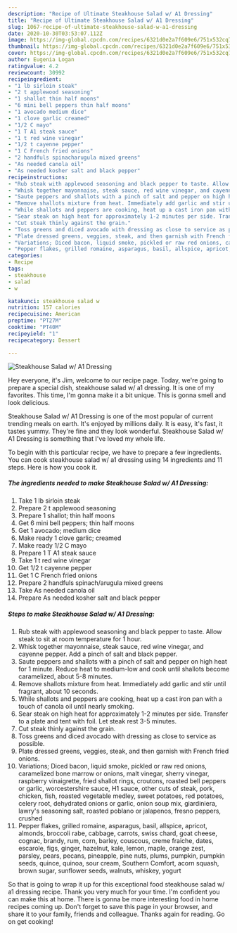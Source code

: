 ```yaml
---
description: "Recipe of Ultimate Steakhouse Salad w/ A1 Dressing"
title: "Recipe of Ultimate Steakhouse Salad w/ A1 Dressing"
slug: 1067-recipe-of-ultimate-steakhouse-salad-w-a1-dressing
date: 2020-10-30T03:53:07.112Z
image: https://img-global.cpcdn.com/recipes/6321d0e2a7f609e6/751x532cq70/steakhouse-salad-w-a1-dressing-recipe-main-photo.jpg
thumbnail: https://img-global.cpcdn.com/recipes/6321d0e2a7f609e6/751x532cq70/steakhouse-salad-w-a1-dressing-recipe-main-photo.jpg
cover: https://img-global.cpcdn.com/recipes/6321d0e2a7f609e6/751x532cq70/steakhouse-salad-w-a1-dressing-recipe-main-photo.jpg
author: Eugenia Logan
ratingvalue: 4.2
reviewcount: 30992
recipeingredient:
- "1 lb sirloin steak"
- "2 t applewood seasoning"
- "1 shallot thin half moons"
- "6 mini bell peppers thin half moons"
- "1 avocado medium dice"
- "1 clove garlic creamed"
- "1/2 C mayo"
- "1 T A1 steak sauce"
- "1 t red wine vinegar"
- "1/2 t cayenne pepper"
- "1 C French fried onions"
- "2 handfuls spinacharugula mixed greens"
- "As needed canola oil"
- "As needed kosher salt and black pepper"
recipeinstructions:
- "Rub steak with applewood seasoning and black pepper to taste. Allow steak to sit at room temperature for 1 hour."
- "Whisk together mayonnaise, steak sauce, red wine vinegar, and cayenne pepper. Add a pinch of salt and black pepper."
- "Saute peppers and shallots with a pinch of salt and pepper on high heat for 1 minute. Reduce heat to medium-low and cook until shallots become caramelized, about 5-8 minutes."
- "Remove shallots mixture from heat. Immediately add garlic and stir until fragrant, about 10 seconds."
- "While shallots and peppers are cooking, heat up a cast iron pan with a touch of canola oil until nearly smoking."
- "Sear steak on high heat for approximately 1-2 minutes per side. Transfer to a plate and tent with foil. Let steak rest 3-5 minutes."
- "Cut steak thinly against the grain."
- "Toss greens and diced avocado with dressing as close to service as possible."
- "Plate dressed greens, veggies, steak, and then garnish with French fried onions."
- "Variations; Diced bacon, liquid smoke, pickled or raw red onions, caramelized bone marrow or onions, malt vinegar, sherry vinegar, raspberry vinaigrette, fried shallot rings, croutons, roasted bell peppers or garlic, worcestershire sauce, H1 sauce, other cuts of steak, pork, chicken, fish, roasted vegetable medley, sweet potatoes, red potatoes, celery root, dehydrated onions or garlic, onion soup mix, giardiniera, lawry&#39;s seasoning salt, roasted poblano or jalapenos, fresno peppers, crushed"
- "Pepper flakes, grilled romaine, asparagus, basil, allspice, apricot, almonds, broccoli rabe, cabbage, carrots, swiss chard, goat cheese, cognac, brandy, rum, corn, barley, couscous, creme fraiche, dates, escarole, figs, ginger, hazelnut, kale, lemon, maple, orange zest, parsley, pears, pecans, pineapple, pine nuts, plums, pumpkin, pumpkin seeds, quince, quinoa, sour cream, Southern Comfort, acorn squash, brown sugar, sunflower seeds, walnuts, whiskey, yogurt"
categories:
- Recipe
tags:
- steakhouse
- salad
- w

katakunci: steakhouse salad w 
nutrition: 157 calories
recipecuisine: American
preptime: "PT27M"
cooktime: "PT40M"
recipeyield: "1"
recipecategory: Dessert

---
```



![Steakhouse Salad w/ A1 Dressing](https://img-global.cpcdn.com/recipes/6321d0e2a7f609e6/751x532cq70/steakhouse-salad-w-a1-dressing-recipe-main-photo.jpg)

Hey everyone, it's Jim, welcome to our recipe page. Today, we're going to prepare a special dish, steakhouse salad w/ a1 dressing. It is one of my favorites. This time, I'm gonna make it a bit unique. This is gonna smell and look delicious.

Steakhouse Salad w/ A1 Dressing is one of the most popular of current trending meals on earth. It's enjoyed by millions daily. It is easy, it's fast, it tastes yummy. They're fine and they look wonderful. Steakhouse Salad w/ A1 Dressing is something that I've loved my whole life.




To begin with this particular recipe, we have to prepare a few ingredients. You can cook steakhouse salad w/ a1 dressing using 14 ingredients and 11 steps. Here is how you cook it.

<!--inarticleads1-->

##### The ingredients needed to make Steakhouse Salad w/ A1 Dressing:

1. Take 1 lb sirloin steak
1. Prepare 2 t applewood seasoning
1. Prepare 1 shallot; thin half moons
1. Get 6 mini bell peppers; thin half moons
1. Get 1 avocado; medium dice
1. Make ready 1 clove garlic; creamed
1. Make ready 1/2 C mayo
1. Prepare 1 T A1 steak sauce
1. Take 1 t red wine vinegar
1. Get 1/2 t cayenne pepper
1. Get 1 C French fried onions
1. Prepare 2 handfuls spinach/arugula mixed greens
1. Take As needed canola oil
1. Prepare As needed kosher salt and black pepper




<!--inarticleads2-->

##### Steps to make Steakhouse Salad w/ A1 Dressing:

1. Rub steak with applewood seasoning and black pepper to taste. Allow steak to sit at room temperature for 1 hour.
1. Whisk together mayonnaise, steak sauce, red wine vinegar, and cayenne pepper. Add a pinch of salt and black pepper.
1. Saute peppers and shallots with a pinch of salt and pepper on high heat for 1 minute. Reduce heat to medium-low and cook until shallots become caramelized, about 5-8 minutes.
1. Remove shallots mixture from heat. Immediately add garlic and stir until fragrant, about 10 seconds.
1. While shallots and peppers are cooking, heat up a cast iron pan with a touch of canola oil until nearly smoking.
1. Sear steak on high heat for approximately 1-2 minutes per side. Transfer to a plate and tent with foil. Let steak rest 3-5 minutes.
1. Cut steak thinly against the grain.
1. Toss greens and diced avocado with dressing as close to service as possible.
1. Plate dressed greens, veggies, steak, and then garnish with French fried onions.
1. Variations; Diced bacon, liquid smoke, pickled or raw red onions, caramelized bone marrow or onions, malt vinegar, sherry vinegar, raspberry vinaigrette, fried shallot rings, croutons, roasted bell peppers or garlic, worcestershire sauce, H1 sauce, other cuts of steak, pork, chicken, fish, roasted vegetable medley, sweet potatoes, red potatoes, celery root, dehydrated onions or garlic, onion soup mix, giardiniera, lawry&#39;s seasoning salt, roasted poblano or jalapenos, fresno peppers, crushed
1. Pepper flakes, grilled romaine, asparagus, basil, allspice, apricot, almonds, broccoli rabe, cabbage, carrots, swiss chard, goat cheese, cognac, brandy, rum, corn, barley, couscous, creme fraiche, dates, escarole, figs, ginger, hazelnut, kale, lemon, maple, orange zest, parsley, pears, pecans, pineapple, pine nuts, plums, pumpkin, pumpkin seeds, quince, quinoa, sour cream, Southern Comfort, acorn squash, brown sugar, sunflower seeds, walnuts, whiskey, yogurt




So that is going to wrap it up for this exceptional food steakhouse salad w/ a1 dressing recipe. Thank you very much for your time. I'm confident you can make this at home. There is gonna be more interesting food in home recipes coming up. Don't forget to save this page in your browser, and share it to your family, friends and colleague. Thanks again for reading. Go on get cooking!
